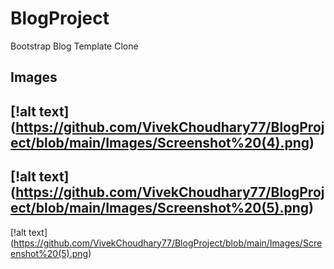 # BlogProject
Bootstrap Blog Template Clone

## Images

[!alt text] (https://github.com/VivekChoudhary77/BlogProject/blob/main/Images/Screenshot%20(4).png)
---
[!alt text] (https://github.com/VivekChoudhary77/BlogProject/blob/main/Images/Screenshot%20(5).png)
---
[!alt text] (https://github.com/VivekChoudhary77/BlogProject/blob/main/Images/Screenshot%20(5).png)
